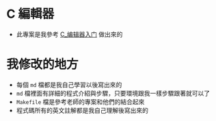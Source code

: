 # **C 編輯器**
- 此專案是我參考 [C_编辑器入门](https://koshizuow.gitbook.io/compilerbook/) 做出來的

# **我修改的地方**
- 每個 `md` 檔都是我自己學習以後寫出來的
- `md` 檔裡面有詳細的程式介紹與步驟，只要環境跟我一樣步驟跟著就可以了
- `Makefile` 檔是參考老師的專案和他們的結合起來
- 程式碼所有的英文註解都是我自己理解後寫出來的
